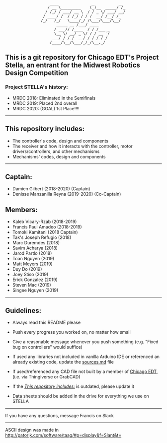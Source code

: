 	 				    ____               _           __ 
	 				   / __ \_________    (_)__  _____/ /_
	 				  / /_/ / ___/ __ \  / / _ \/ ___/ __/      
					 / ____/ /  / /_/ / / /  __/ /__/ /_      
					/_/   /_/   \____/_/ /\___/\___/\__/  
					       _____ __ /___/ ____            
					      / ___// /____  / / /___ _       
					      \__ \/ __/ _ \/ / / __ `/       
					     ___/ / /_/  __/ / / /_/ /        
					    /____/\__/\___/_/_/\__,_/         


## This is a git repository for Chicago EDT's Project Stella, an entrant for the Midwest Robotics Design Competition
### Project STELLA's history:
* MRDC 2018: Eliminated in the Semifinals
* MRDC 2019: Placed 2nd overall
* MRDC 2020: (GOAL) 1st Place!!!!
_______________________________________________________________________________________________________________________________
## This repository includes:
* The controller's code, design and components
* The receiver and how it interacts with the controller, motor drivers/controllers, and other mechanisms
* Mechanisms' codes, design and components
_______________________________________________________________________________________________________________________________
## Captain:
* Damien Gilbert (2018-2020) (Captain)
* Denisse Manzanilla Reyna (2019-2020) (Co-Captain)

## Members:
* Kaleb Vicary-Rzab (2018-2019)
* Francis Paul Amadeo (2018-2019)
* Tomoki Kamitani (2018 Captain)
* Tak's Joseph Refugio (2018)
* Marc Duremdes (2018)
* Savim Acharya (2018)
* Jarod Partlo (2018) 
* Toan Nguyen (2019)
* Matt Meyers (2019)
* Duy Do (2019)
* Joey Stiso (2019)
* Erick Gonzalez (2019)
* Steven Mac (2019)
* Singee Nguyen (2019)
 
_______________________________________________________________________________________________________________________________
## Guidelines:

* Always read this README please

* Push every progress you worked on, no matter how small

* Give a reasonable message whenever you push something (e.g. "Fixed bug on controllers" would suffice)

* If used any libraries not included in vanilla Arduino IDE or referenced an already existing code, update the [sources.md](sources.md) file

* If used/referenced any CAD file not built by a member of [Chicago EDT](https://chicagoedt.org), (i.e. via Thingiverse or GrabCAD) 
 
* If the [*This repository includes:*](README.md#this-repository-includes) is outdated, please update it

* Data sheets should be added in the drive for everything we use on STELLA
_______________________________________________________________________________________________________________________________
If you have any questions, message Francis on Slack
_______________________________________________________________________________________________________________________________
ASCII design was made in http://patorjk.com/software/taag/#p=display&f=Slant&t=